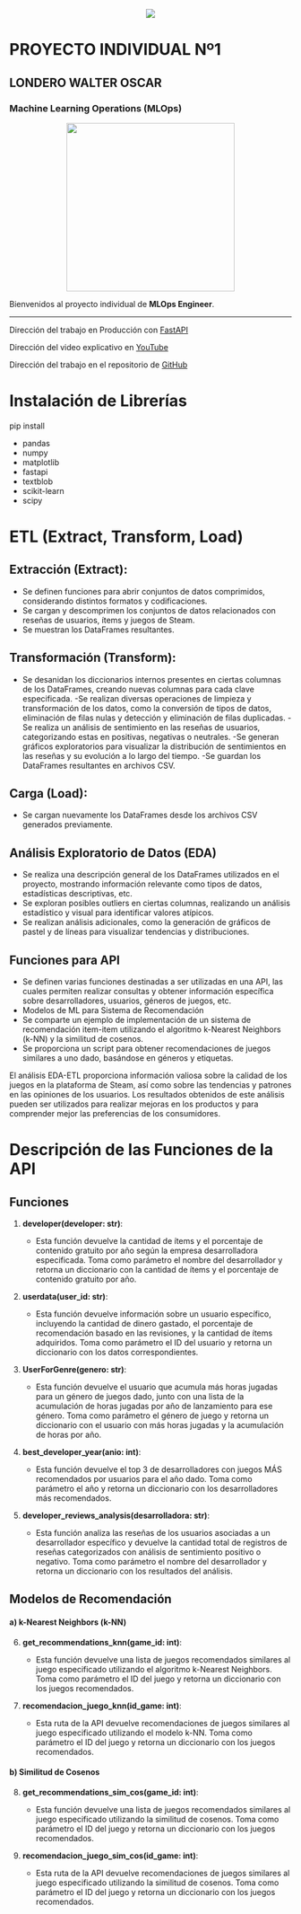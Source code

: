 <p align="center">
    <img src="https://d31uz8lwfmyn8g.cloudfront.net/Assets/logo-henry-white-lg.png">
</p>

# PROYECTO INDIVIDUAL Nº1 
## LONDERO WALTER OSCAR 
### Machine Learning Operations (MLOps)

<p align="center">
    <img src="https://user-images.githubusercontent.com/67664604/217914153-1eb00e25-ac08-4dfa-aaf8-53c09038f082.png" height=300>
</p>
  
Bienvenidos al proyecto individual de **MLOps Engineer**.

---

Dirección del trabajo en Producción con <a href="https://pi-mlops-06.onrender.com" > FastAPI </a>

Dirección del video explicativo en <a href="https://pi-mlops-06.onrender.com" > YouTube </a>

Dirección del trabajo en el repositorio de <a href="https://github.com/londerowalteroscar/PI_MLOps_06" > GitHub </a>



# Instalación de Librerías

pip install 
  - pandas 
  - numpy 
  - matplotlib 
  - fastapi 
  - textblob 
  - scikit-learn
  - scipy 


# ETL (Extract, Transform, Load)

## Extracción (Extract):

- Se definen funciones para abrir conjuntos de datos comprimidos, considerando distintos formatos y codificaciones.
- Se cargan y descomprimen los conjuntos de datos relacionados con reseñas de usuarios, ítems y juegos de Steam.
- Se muestran los DataFrames resultantes.

## Transformación (Transform):

- Se desanidan los diccionarios internos presentes en ciertas columnas de los DataFrames, creando nuevas columnas para cada clave especificada.
 -Se realizan diversas operaciones de limpieza y transformación de los datos, como la conversión de tipos de datos, eliminación de filas nulas y detección y eliminación de filas duplicadas.
 -Se realiza un análisis de sentimiento en las reseñas de usuarios, categorizando estas en positivas, negativas o neutrales.
 -Se generan gráficos exploratorios para visualizar la distribución de sentimientos en las reseñas y su evolución a lo largo del tiempo.
 -Se guardan los DataFrames resultantes en archivos CSV.

## Carga (Load):

- Se cargan nuevamente los DataFrames desde los archivos CSV generados previamente.

## Análisis Exploratorio de Datos (EDA)

- Se realiza una descripción general de los DataFrames utilizados en el proyecto, mostrando información relevante como tipos de datos, estadísticas descriptivas, etc.
- Se exploran posibles outliers en ciertas columnas, realizando un análisis estadístico y visual para identificar valores atípicos.
- Se realizan análisis adicionales, como la generación de gráficos de pastel y de líneas para visualizar tendencias y distribuciones.

## Funciones para API

- Se definen varias funciones destinadas a ser utilizadas en una API, las cuales permiten realizar consultas y obtener información específica sobre desarrolladores, usuarios, géneros de juegos, etc.
- Modelos de ML para Sistema de Recomendación
- Se comparte un ejemplo de implementación de un sistema de recomendación item-item utilizando el algoritmo k-Nearest Neighbors (k-NN) y la similitud de cosenos.
- Se proporciona un script para obtener recomendaciones de juegos similares a uno dado, basándose en géneros y etiquetas.

El análisis EDA-ETL proporciona información valiosa sobre la calidad de los juegos en la plataforma de Steam, así como sobre las tendencias y patrones en las opiniones de los usuarios. Los resultados obtenidos de este análisis pueden ser utilizados para realizar mejoras en los productos y para comprender mejor las preferencias de los consumidores.



# Descripción de las Funciones de la API

## Funciones

1. **developer(developer: str)**:
   - Esta función devuelve la cantidad de ítems y el porcentaje de contenido gratuito por año según la empresa desarrolladora especificada. Toma como parámetro el nombre del desarrollador y retorna un diccionario con la cantidad de ítems y el porcentaje de contenido gratuito por año.

2. **userdata(user_id: str)**:
   - Esta función devuelve información sobre un usuario específico, incluyendo la cantidad de dinero gastado, el porcentaje de recomendación basado en las revisiones, y la cantidad de ítems adquiridos. Toma como parámetro el ID del usuario y retorna un diccionario con los datos correspondientes.

3. **UserForGenre(genero: str)**:
   - Esta función devuelve el usuario que acumula más horas jugadas para un género de juegos dado, junto con una lista de la acumulación de horas jugadas por año de lanzamiento para ese género. Toma como parámetro el género de juego y retorna un diccionario con el usuario con más horas jugadas y la acumulación de horas por año.

4. **best_developer_year(anio: int)**:
   - Esta función devuelve el top 3 de desarrolladores con juegos MÁS recomendados por usuarios para el año dado. Toma como parámetro el año y retorna un diccionario con los desarrolladores más recomendados.

5. **developer_reviews_analysis(desarrolladora: str)**:
   - Esta función analiza las reseñas de los usuarios asociadas a un desarrollador específico y devuelve la cantidad total de registros de reseñas categorizados con análisis de sentimiento positivo o negativo. Toma como parámetro el nombre del desarrollador y retorna un diccionario con los resultados del análisis.

## Modelos de Recomendación

#### a) k-Nearest Neighbors (k-NN)

6. **get_recommendations_knn(game_id: int)**:
   - Esta función devuelve una lista de juegos recomendados similares al juego especificado utilizando el algoritmo k-Nearest Neighbors. Toma como parámetro el ID del juego y retorna un diccionario con los juegos recomendados.

7. **recomendacion_juego_knn(id_game: int)**:
   - Esta ruta de la API devuelve recomendaciones de juegos similares al juego especificado utilizando el modelo k-NN. Toma como parámetro el ID del juego y retorna un diccionario con los juegos recomendados.

#### b) Similitud de Cosenos

8. **get_recommendations_sim_cos(game_id: int)**:
   - Esta función devuelve una lista de juegos recomendados similares al juego especificado utilizando la similitud de cosenos. Toma como parámetro el ID del juego y retorna un diccionario con los juegos recomendados.

9. **recomendacion_juego_sim_cos(id_game: int)**:
   - Esta ruta de la API devuelve recomendaciones de juegos similares al juego especificado utilizando la similitud de cosenos. Toma como parámetro el ID del juego y retorna un diccionario con los juegos recomendados.
